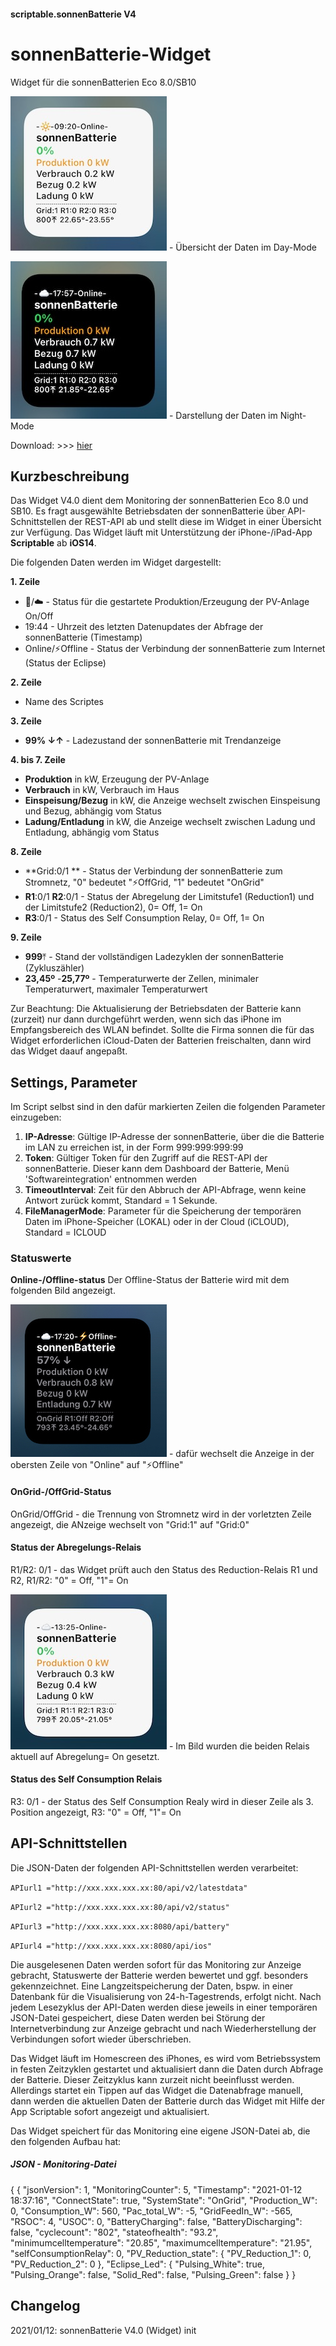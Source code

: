 #### scriptable.sonnenBatterie V4

# sonnenBatterie-Widget
Widget für die sonnenBatterien Eco 8.0/SB10

![sbv4d](sbv4-2.jpeg) - Übersicht der Daten im Day-Mode

![sbv4n](sbv4-3.jpeg) - Darstellung der Daten im Night-Mode

Download: >>> [hier](SonnenBatterieV2.0.js)

## Kurzbeschreibung
Das Widget V4.0 dient dem Monitoring der sonnenBatterien Eco 8.0 und SB10. Es fragt ausgewählte Betriebsdaten der sonnenBatterie über API-Schnittstellen der REST-API ab und stellt diese im Widget in einer Übersicht zur Verfügung. Das Widget läuft mit Unterstützung der iPhone-/iPad-App **Scriptable** ab **iOS14**.

Die folgenden Daten werden im Widget dargestellt:

**1. Zeile**
- 🔅/☁️ - Status für die gestartete Produktion/Erzeugung der PV-Anlage On/Off
- 19:44 - Uhrzeit des letzten Datenupdates der Abfrage der sonnenBatterie (Timestamp)
- Online/⚡️Offline - Status der Verbindung der sonnenBatterie zum Internet (Status der Eclipse)

**2. Zeile**
- Name des Scriptes

**3. Zeile**
- **99% ↓↑** - Ladezustand der sonnenBatterie mit Trendanzeige

**4. bis 7. Zeile**
- **Produktion** in kW, Erzeugung der PV-Anlage
- **Verbrauch** in kW, Verbrauch im Haus
- **Einspeisung/Bezug** in kW, die Anzeige wechselt zwischen Einspeisung und Bezug, abhängig vom Status
- **Ladung/Entladung** in kW, die Anzeige wechselt zwischen Ladung und Entladung, abhängig vom Status

**8. Zeile**
- **Grid:0/1 ** - Status der Verbindung der sonnenBatterie zum Stromnetz, "0" bedeutet "⚡️OffGrid, "1" bedeutet "OnGrid"
- **R1**:0/1 **R2**:0/1 - Status der Abregelung der Limitstufe1 (Reduction1) und der Limitstufe2 (Reduction2), 0= Off, 1= On
- **R3**:0/1 - Status des Self Consumption Relay, 0= Off, 1= On

**9. Zeile**
- **999**⤒ - Stand der vollständigen Ladezyklen der sonnenBatterie (Zykluszähler)
- **23,45º** -**25,77º** - Temperaturwerte der Zellen, minimaler Temperaturwert, maximaler Temperaturwert

Zur Beachtung: Die Aktualisierung der Betriebsdaten der Batterie kann (zurzeit) nur dann durchgeführt werden, wenn sich das iPhone im Empfangsbereich des WLAN befindet. Sollte die Firma sonnen die für das Widget erforderlichen iCloud-Daten der Batterien freischalten, dann wird das Widget daauf angepaßt.

## Settings, Parameter

Im Script selbst sind in den dafür markierten Zeilen die folgenden Parameter einzugeben:

1. **IP-Adresse**: Gültige IP-Adresse der sonnenBatterie, über die die Batterie im LAN zu erreichen ist, in der Form 999:999:999:99
2. **Token**: Gültiger Token für den Zugriff auf die REST-API der sonnenBatterie. Dieser kann dem Dashboard der Batterie, Menü 'Softwareintegration' entnommen werden
3. **TimeoutInterval**: Zeit für den Abbruch der API-Abfrage, wenn keine Antwort zurück kommt, Standard = 1 Sekunde.
4. **FileManagerMode**: Parameter für die Speicherung der temporären Daten im iPhone-Speicher (LOKAL) oder in der Cloud (iCLOUD), Standard = ICLOUD

### Statuswerte

__Online-/Offline-status__
Der Offline-Status der Batterie wird mit dem folgenden Bild angezeigt.

![Offline](sbv3-4.jpeg)  - dafür wechselt die Anzeige in der obersten Zeile von "Online" auf "⚡️Offline"

#### OnGrid-/OffGrid-Status
OnGrid/OffGrid - die Trennung von Stromnetz wird in der vorletzten Zeile angezeigt, die ANzeige wechselt von "Grid:1" auf "Grid:0"

#### Status der Abregelungs-Relais
R1/R2: 0/1 - das Widget prüft auch den Status des Reduction-Relais R1 und R2, R1/R2: "0" = Off, "1"= On

![R1&R2](sbv4-1.jpeg)  - Im Bild wurden die beiden Relais aktuell auf Abregelung= On gesetzt.

#### Status des Self Consumption Relais
R3: 0/1 - der Status des Self Consumption Realy wird in dieser Zeile als 3. Position angezeigt, R3: "0" = Off, "1"= On

## API-Schnittstellen

Die JSON-Daten der folgenden API-Schnittstellen werden verarbeitet:

````APIurl1 ="http://xxx.xxx.xxx.xx:80/api/v2/latestdata"````

````APIurl2 ="http://xxx.xxx.xxx.xx:80/api/v2/status"````

````APIurl3 ="http://xxx.xxx.xxx.xx:8080/api/battery"````

````APIurl4 ="http://xxx.xxx.xxx.xx:8080/api/ios"````

Die ausgelesenen Daten werden sofort für das Monitoring zur Anzeige gebracht, Statuswerte der Batterie werden bewertet und ggf. besonders gekennzeichnet. Eine Langzeitspeicherung der Daten, bspw. in einer Datenbank für die Visualisierung von 24-h-Tagestrends, erfolgt nicht. Nach jedem Lesezyklus der API-Daten werden diese jeweils in einer temporären JSON-Datei gespeichert, diese Daten werden bei Störung der Internetverbindung zur Anzeige gebracht und nach Wiederherstellung der Verbindungen sofort wieder überschrieben. 

Das Widget läuft im Homescreen des iPhones, es wird vom Betriebssystem in festen Zeitzyklen gestartet und aktualisiert dann die Daten durch Abfrage der Batterie. Dieser Zeitzyklus kann zurzeit nicht beeinflusst werden. Allerdings startet ein Tippen auf das Widget die Datenabfrage manuell, dann werden die aktuellen Daten der Batterie durch das Widget mit Hilfe der App Scriptable sofort angezeigt und aktualisiert.

Das Widget speichert für das Monitoring eine eigene JSON-Datei ab, die den folgenden Aufbau hat:

##### JSON - Monitoring-Datei

{
{
  "jsonVersion": 1,
  "MonitoringCounter": 5,
  "Timestamp": "2021-01-12 18:37:16",
  "ConnectState": true,
  "SystemState": "OnGrid",
  "Production_W": 0,
  "Consumption_W": 560,
  "Pac_total_W": -5,
  "GridFeedIn_W": -565,
  "RSOC": 4,
  "USOC": 0,
  "BatteryCharging": false,
  "BatteryDischarging": false,
  "cyclecount": "802",
  "stateofhealth": "93.2",
  "minimumcelltemperature": "20.85",
  "maximumcelltemperature": "21.95",
  "selfConsumptionRelay": 0,
  "PV_Reduction_state": {
    "PV_Reduction_1": 0,
    "PV_Reduction_2": 0
  },
  "Eclipse_Led": {
    "Pulsing_White": true,
    "Pulsing_Orange": false,
    "Solid_Red": false,
    "Pulsing_Green": false
  }
}

## Changelog

2021/01/12: sonnenBatterie V4.0 (Widget) init
